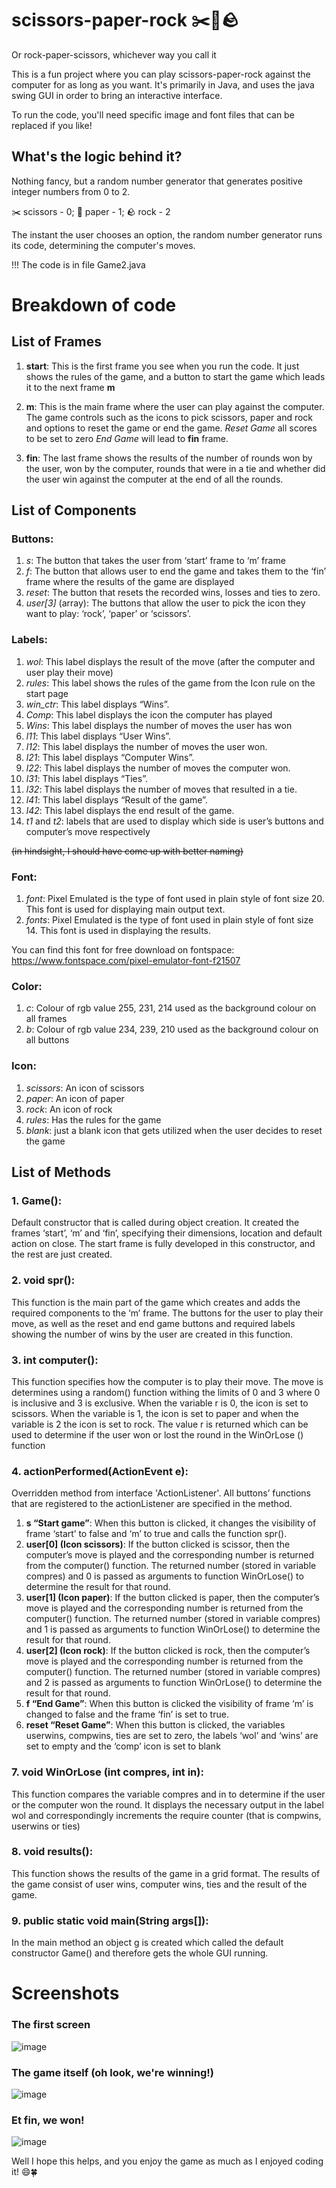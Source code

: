 # scissors-paper-rock ✂️📰🪨
Or rock-paper-scissors, whichever way you call it 

This is a fun project where you can play scissors-paper-rock against the computer for as long as you want. It's primarily in Java, and uses the java swing GUI in order to bring an interactive interface.

To run the code, you'll need specific image and font files that can be replaced if you like!

## What's the logic behind it?
Nothing fancy, but a random number generator that generates positive integer numbers from 0 to 2.

✂️ scissors - 0; 
📰 paper - 1; 
🪨 rock - 2

The instant the user chooses an option, the random number generator runs its code, determining the computer's moves. 

!!! The code is in file Game2.java

# Breakdown of code
## List of Frames
1.	**start**:
This is the first frame you see when you run the code. It just shows the rules of the game, and a button to start the game which leads it to the next frame **m**

2.	**m**:
This is the main frame where the user can play against the computer. The game controls such as the icons to pick scissors, paper and rock and options to reset the game or end the game.
*Reset Game* all scores to be set to zero
*End Game* will lead to **fin** frame.

3.	**fin**:
The last frame shows the results of the number of rounds won by the user, won by the computer, rounds that were in a tie and whether did the user win against the computer at the end of all the rounds.


## List of Components
### Buttons:
1. _s_: The button that takes the user from ‘start’ frame to ‘m’ frame
2. _f_: The button that allows user to end the game and takes them to the ‘fin’ frame where the results of the game are displayed
3. _reset_: The button that resets the recorded wins, losses and ties to zero.
4. _user[3]_ (array): The buttons that allow the user to pick the icon they want to play: ‘rock’, ‘paper’ or ‘scissors’.

### Labels:
1. _wol_: This label displays the result of the move (after the computer and user play their move)
2. _rules_: This label shows the rules of the game from the Icon rule on the start page
3. _win_ctr_: This label displays “Wins”.
4. _Comp_: This label displays the icon the computer has played
5. _Wins_: This label displays the number of moves the user has won
6. _l11_: This label displays “User Wins”.
7. _l12_: This label displays the number of moves the user won.
8. _l21_: This label displays “Computer Wins”.
9. _l22_: This label displays the number of moves the computer won.
10. _l31_: This label displays “Ties”.
11. _l32_: This label displays the number of moves that resulted in a tie.
12. _l41_: This label displays “Result of the game”.
13. _l42_: This label displays the end result of the game.
14. _t1_ and _t2_: labels that are used to display which side is user’s buttons and computer’s move respectively

~~(in hindsight, I should have come up with better naming)~~

### Font:
1. _font_: Pixel Emulated is the type of font used in plain style of font size 20. This font is used for displaying main output text.
2. _fonts_: Pixel Emulated is the type of font used in plain style of font size 14. This font is used in displaying the results.

You can find this font for free download on fontspace: https://www.fontspace.com/pixel-emulator-font-f21507

### Color:
1. _c_: Colour of rgb value 255, 231, 214 used as the background colour on all frames
2. _b_: Colour of rgb value 234, 239, 210 used as the background colour on all buttons

### Icon:
1. _scissors_: An icon of scissors
2. _paper_: An icon of paper
3. _rock_: An icon of rock
4. _rules_: Has the rules for the game
5. _blank_: just a blank icon that gets utilized when the user decides to reset the game

## List of Methods
### 1.	Game():
Default constructor that is called during object creation. It created the frames ‘start’, ‘m’ and ‘fin’, specifying their dimensions, location and default action on close. The start frame is fully developed in this constructor, and the rest are just created.

### 2.	void spr():
This function is the main part of the game which creates and adds the required components to the ‘m’ frame. The buttons for the user to play their move, as well as the reset and end game buttons and required labels showing the number of wins by the user are created in this function.

### 3.	int computer():
This function specifies how the computer is to play their move. The move is determines using a random() function withing the limits of 0 and 3 where 0 is inclusive and 3 is exclusive. When the variable r is 0, the icon is set to scissors. When the variable is 1, the icon is set to paper and when the variable is 2 the icon is set to rock. The value r is returned which can be used to determine if the user won or lost the round in the WinOrLose () function

### 4.	actionPerformed(ActionEvent e):
Overridden method from interface 'ActionListener'. All buttons’ functions that are registered to the actionListener are specified in the method.

1. **s “Start game”**:
When this button is clicked, it changes the visibility of frame ‘start’ to false and ‘m’ to true and calls the function spr().
2. **user[0] (Icon scissors)**:
If the button clicked is scissor, then the computer’s move is played and the corresponding number is returned from the computer() function. The returned number (stored in variable compres) and 0 is passed as arguments to function WinOrLose() to determine the result for that round.
3. **user[1] (Icon paper)**:
If the button clicked is paper, then the computer’s move is played and the corresponding number is returned from the computer() function. The returned number (stored in variable compres) and 1 is passed as arguments to function WinOrLose() to determine the result for that round.
4. **user[2] (Icon rock)**:
If the button clicked is rock, then the computer’s move is played and the corresponding number is returned from the computer() function. The returned number (stored in variable compres) and 2 is passed as arguments to function WinOrLose() to determine the result for that round.
5. **f “End Game”**:
When this button is clicked the visibility of frame ‘m’ is changed to false and the frame ‘fin’ is set to true.
6. **reset “Reset Game”**:
When this button is clicked, the variables userwins, compwins, ties are set to zero, the labels ‘wol’ and ‘wins’ are set to empty and the ‘comp’ icon is set to blank

### 7.	void WinOrLose (int compres, int in):
This function compares the variable compres and in to determine if the user or the computer won the round. It displays the necessary output in the label wol and correspondingly increments the require counter (that is compwins, userwins or ties)

### 8.	void results():
This function shows the results of the game in a grid format. The results of the game consist of user wins, computer wins, ties and the result of the game.

### 9.	public static void main(String args[]):
In the main method an object g is created which called the default constructor Game() and therefore gets the whole GUI running.

# Screenshots
### The first screen
![image](https://github.com/SHAlockHolmes/scissors-paper-rock/assets/128177155/3d15d782-7c30-4a14-9d21-af20a900ff6f)

### The game itself (oh look, we're winning!)
![image](https://github.com/SHAlockHolmes/scissors-paper-rock/assets/128177155/11d83efd-de84-448f-8a57-19fb2bdb723d)

### Et fin, we won!
![image](https://github.com/SHAlockHolmes/scissors-paper-rock/assets/128177155/dacbb651-ad6a-468b-a356-f3f260279edb)


Well I hope this helps, and you enjoy the game as much as I enjoyed coding it! 😄🍀


